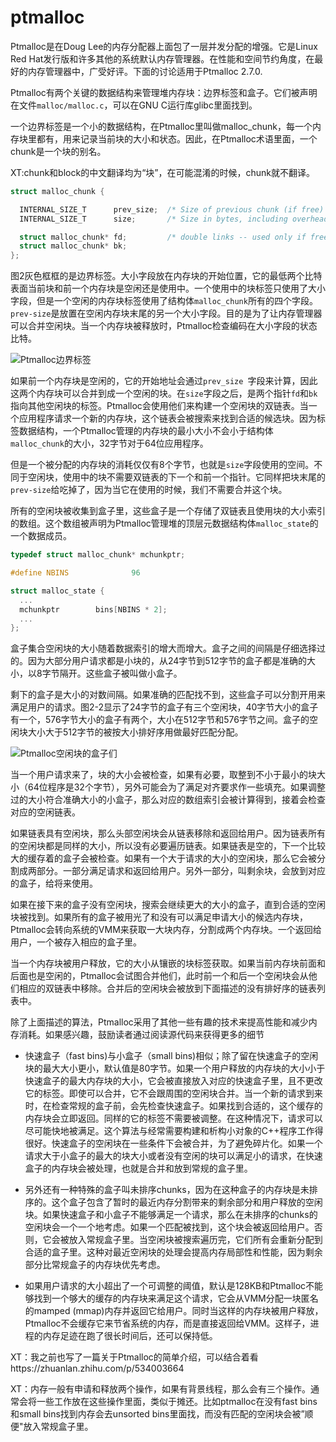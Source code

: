 # ptmalloc

Ptmalloc是在Doug Lee的内存分配器上面包了一层并发分配的增强。它是Linux Red Hat发行版和许多其他的系统默认内存管理器。在性能和空间节约角度，在最好的内存管理器中，广受好评。下面的讨论适用于Ptmalloc 2.7.0.

Ptmalloc有两个关键的数据结构来管理堆内存块：边界标签和盒子。它们被声明在文件`malloc/malloc.c`，可以在GNU C运行库glibc里面找到。

一个边界标签是一个小的数据结构，在Ptmalloc里叫做malloc_chunk，每一个内存块里都有，用来记录当前块的大小和状态。因此，在Ptmalloc术语里面，一个chunk是一个块的别名。

XT:chunk和block的中文翻译均为“块”，在可能混淆的时候，chunk就不翻译。

```c
struct malloc_chunk {

  INTERNAL_SIZE_T      prev_size;  /* Size of previous chunk (if free)  */
  INTERNAL_SIZE_T      size;       /* Size in bytes, including overhead */

  struct malloc_chunk* fd;         /* double links -- used only if free */
  struct malloc_chunk* bk;
};

```

图2灰色框框的是边界标签。大小字段放在内存块的开始位置，它的最低两个比特表面当前块和前一个内存块是空闲还是使用中。一个使用中的块标签只使用了大小字段，但是一个空闲的内存块标签使用了结构体`malloc_chunk`所有的四个字段。`prev-size`是放置在空闲内存块末尾的另一个大小字段。目的是为了让内存管理器可以合并空闲块。当一个内存块被释放时，Ptmalloc检查编码在大小字段的状态比特。

![Ptmalloc边界标签](../images/fig-2-1-Ptmalloc-Boundary-Tags.png)

如果前一个内存块是空闲的，它的开始地址会通过`prev_size `字段来计算，因此这两个内存块可以合并到成一个空闲的块。在`size`字段之后，是两个指针`fd`和`bk`指向其他空闲块的标签。Ptmalloc会使用他们来构建一个空闲块的双链表。当一个应用程序请求一个新的内存块，这个链表会被搜索来找到合适的候选块。因为标签数据结构，一个Ptmalloc管理的内存块的最小大小不会小于结构体`malloc_chunk`的大小，32字节对于64位应用程序。

但是一个被分配的内存块的消耗仅仅有8个字节，也就是`size`字段使用的空间。不同于空闲块，使用中的块不需要双链表的下一个和前一个指针。它同样把块末尾的`prev-size`给吃掉了，因为当它在使用的时候，我们不需要合并这个块。

所有的空闲块被收集到盒子里，这些盒子是一个存储了双链表且使用块的大小索引的数组。这个数组被声明为Ptmalloc管理堆的顶层元数据结构体`malloc_state`的一个数据成员。

```c
typedef struct malloc_chunk* mchunkptr;

#define NBINS              96

struct malloc_state {
  ...
  mchunkptr        bins[NBINS * 2];
  ...
};
```

盒子集合空闲块的大小随着数据索引的增大而增大。盒子之间的间隔是仔细选择过的。因为大部分用户请求都是小块的，从24字节到512字节的盒子都是准确的大小，以8字节隔开。这些盒子被叫做小盒子。

剩下的盒子是大小的对数间隔。如果准确的匹配找不到，这些盒子可以分割开用来满足用户的请求。图2-2显示了24字节的盒子有三个空闲块，40字节大小的盒子有一个，576字节大小的盒子有两个，大小在512字节和576字节之间。盒子的空闲块大小大于512字节的被按大小排好序用做最好匹配分配。

![Ptmalloc空闲块的盒子们](../images/fig-2-2-Ptmalloc_Bins_of_Free_Memory_Blocks.png)


当一个用户请求来了，块的大小会被检查，如果有必要，取整到不小于最小的块大小（64位程序是32个字节），另外可能会为了满足对齐要求作一些填充。如果调整过的大小符合准确大小的小盒子，那么对应的数组索引会被计算得到，接着会检查对应的空闲链表。

如果链表具有空闲块，那么头部空闲块会从链表移除和返回给用户。因为链表所有的空闲块都是同样的大小，所以没有必要遍历链表。如果链表是空的，下一个比较大的缓存着的盒子会被检查。如果有一个大于请求的大小的空闲块，那么它会被分割成两部分。一部分满足请求和返回给用户。另外一部分，叫剩余块，会放到对应的盒子，给将来使用。

如果在接下来的盒子没有空闲块，搜索会继续更大的大小的盒子，直到合适的空闲块被找到。如果所有的盒子被用光了和没有可以满足申请大小的候选内存块，Ptmalloc会转向系统的VMM来获取一大块内存，分割成两个内存块。一个返回给用户，一个被存入相应的盒子里。

当一个内存块被用户释放，它的大小从镶嵌的块标签获取。如果当前内存块前面和后面也是空闲的，Ptmalloc会试图合并他们，此时前一个和后一个空闲块会从他们相应的双链表中移除。合并后的空闲块会被放到下面描述的没有排好序的链表列表中。

除了上面描述的算法，Ptmalloc采用了其他一些有趣的技术来提高性能和减少内存消耗。如果感兴趣，鼓励读者通过阅读源代码来获得更多的细节

- 快速盒子（fast bins)与小盒子（small bins)相似；除了留在快速盒子的空闲块的最大大小更小，默认值是80字节。如果一个用户释放的内存块的大小小于快速盒子的最大内存块的大小，它会被直接放入对应的快速盒子里，且不更改它的标签。即使可以合并，它不会跟周围的空闲块合并。当一个新的请求到来时，在检查常规的盒子前，会先检查快速盒子。如果找到合适的，这个缓存的内存块会立即返回。同样的它的标签不需要被调整。在这种情况下，请求可以尽可能快地被满足。这个算法与经常需要构建和析构小对象的C++程序工作得很好。快速盒子的空闲块在一些条件下会被合并，为了避免碎片化。如果一个请求大于小盒子的最大的块大小或者没有空闲的块可以满足小的请求，在快速盒子的内存块会被处理，也就是合并和放到常规的盒子里。

- 另外还有一种特殊的盒子叫未排序chunks，因为在这种盒子的内存块是未排序的。这个盒子包含了暂时的最近内存分割带来的剩余部分和用户释放的空闲块。如果快速盒子和小盒子不能够满足一个请求，那么在未排序的chunks的空闲块会一个一个地考虑。如果一个匹配被找到，这个块会被返回给用户。否则，它会被放入常规盒子里。当空闲块被搜索遍历完，它们所有会重新分配到合适的盒子里。这种对最近空闲块的处理会提高内存局部性和性能，因为剩余部分比常规盒子的内存块优先考虑。

- 如果用户请求的大小超出了一个可调整的阈值，默认是128KB和Ptmalloc不能够找到一个够大的缓存的内存块来满足这个请求，它会从VMM分配一块匿名的mamped (mmap)内存并返回它给用户。同时当这样的内存块被用户释放，Ptmalloc不会缓存它来节省系统的内存，而是直接返回给VMM。这样子，进程的内存足迹在跑了很长时间后，还可以保持低。


XT：我之前也写了一篇关于Ptmalloc的简单介绍，可以结合着看https://zhuanlan.zhihu.com/p/534003664

XT：内存一般有申请和释放两个操作，如果有背景线程，那么会有三个操作。通常会将一些工作放在这些操作里面，类似于摊还。比如ptmalloc在没有fast bins和small bins找到内存会去unsorted bins里面找，而没有匹配的空闲块会被”顺便"放入常规盒子里。

